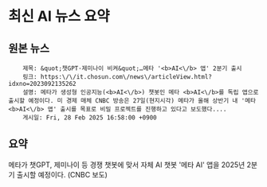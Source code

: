 # 최신 AI 뉴스 요약

## 원본 뉴스
		제목: &quot;챗GPT·제미나이 비켜&quot;…메타 '<b>AI<\/b> 앱' 2분기 출시
		링크: https:\/\/it.chosun.com\/news\/articleView.html?idxno=2023092135262
		설명: 메타가 생성형 인공지능(<b>AI<\/b>) 챗봇인 메타 <b>AI<\/b>를 독립 앱으로 출시할 예정이다. 미 경제 매체 CNBC 방송은 27일(현지시각) 메타가 올해 상반기 내 '메타 <b>AI<\/b> 앱' 출시를 목표로 비밀 프로젝트를 진행하고 있다고 보도했다.... 
		게시일: Fri, 28 Feb 2025 16:58:00 +0900


## 요약
메타가 챗GPT, 제미나이 등 경쟁 챗봇에 맞서 자체 AI 챗봇 '메타 AI' 앱을 2025년 2분기 출시할 예정이다. (CNBC 보도)
